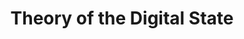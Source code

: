 ---
layout: project
title: Theory of the Digital State
image: /assets/images/digital.jpg

image_credit: <em>"Future Affairs 2019" by <a href="https://www.flickr.com/photos/re-publica/" target="_blank" rel="noopener">re:publica Campus rpCampus </a> is licensed under <a href="https://creativecommons.org/licenses/by-sa/2.0/" target="_blank" rel="noopener">CC BY-SA 2.0</a>.</em>

project: >
    The project develops a theory of digital statehood. Digital technologies are often regarded as the driving force of state transformation, yet it remains unclear whether they are truly decisive—or whether other social and political trends play a more significant role. The innovation of the project lies in not viewing digital technologies in isolation but embedding them in a broader context: the aim is to analyze statehood in its contemporary diversity and to ask what role digital technologies actually play within it.

    At the center of the analysis is the question of whether state authority is being transformed through digital technologies: Is it becoming more market-driven? Is the state’s claim to control being strengthened? Or are new forms of cooperation emerging between governments, businesses, and civil society?

    The project also explores the consequences for democratic orders. Does digital technology enhance or restrict political participation? Are citizens today more exposed to state surveillance? And which understandings of democracy are embedded in the very structure of digital technologies—depending on whether they are organized in centralized or decentralized ways, governed by state institutions, private corporations, or civil society actors? Finally, the project asks whether autocratic regimes employ digital technologies differently, and whether such technologies serve to stabilize or destabilize authoritarian rule.

approach: >
    Theoretically, the project draws on several strands of scholarship: theories on the political qualities of technology (Langdon Winner, Lewis Mumford), state theory, and approaches to governing by numbers (e.g., Theodore Porter, James Scott, Marion Fourcade). In addition, regime theory and democratic theory provide key analytical lenses. Empirically, the project relies on case studies. These include strategies of the European Union to promote artificial intelligence while simultaneously tailoring it to European values and norms. Another area of investigation is the development of “sovereign digital infrastructures.” A further example concerns citizen and identity databases, which profoundly shape the relationship between the state and the individual.

members: In collaboration with Frederik Heinz (University of Hildesheim)

duration: 2025—2027
---